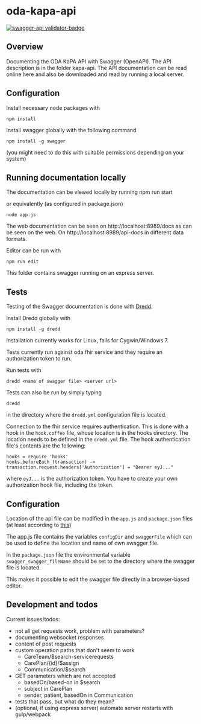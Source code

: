 # oda-kapa-api

[![swagger-api validator-badge](https://raw.githubusercontent.com/gellati/oda-kapa-api/master/oda-kapa-express/kapa-api/kapa-api.yaml)](./oda-kapa-express/kapa-api/kapa-api.yaml)

## Overview

Documenting the ODA KaPA API with Swagger (OpenAPI). The API description is in the folder kapa-api. The API documentation can be read online here and also be downloaded and read by running a local server.

## Configuration

Install necessary node packages with

    npm install

Install swagger globally with the following command

    npm install -g swagger

(you might need to do this with suitable permissions depending on your system)

## Running documentation locally

The documentation can be viewed locally by running
    npm run start

or equivalently (as configured in package.json)

    node app.js

The web documentation can be seen on http://localhost:8989/docs as can be seen on the web. On http://localhost:8989/api-docs in different data formats.

Editor can be run with

    npm run edit

This folder contains swagger running on an express server.


## Tests

Testing of the Swagger documentation is done with [Dredd](https://github.com/apiaryio/dredd).

Install Dredd globally with

    npm install -g dredd

Installation currently works for Linux, fails for Cygwin/Windows 7.

Tests currently run against oda fhir service and they require an authorization token to run.

Run tests with

    dredd <name of swagger file> <server url>

Tests can also be run by simply typing

    dredd

in the directory where the `dredd.yml` configuration file is located.

Connection to the fhir service requires authentication. This is done with a hook in the `hook.coffee` file, whose location is in the hooks directory. The location needs to be defined in the `dredd.yml` file. The hook authentication file's contents are the following:

    hooks = require 'hooks'
    hooks.beforeEach (transaction) -> transaction.request.headers['Authorization'] = "Bearer eyJ..."

where `eyJ...` is the authorization token. You have to create your own authorization hook file, including the token.


## Configuration

Location of the api file can be modified in the `app.js` and `package.json` files (at least according to [this](https://github.com/swagger-api/swagger-node/issues/373))

The app.js file contains the variables `configDir` and `swaggerFile` which can be used to define the location and name of own swagger file.

In the `package.json` file the environmental variable `swagger_swagger_fileName` should be set to the directory where the swagger file is located.

This makes it possible to edit the swagger file directly in a browser-based editor.


## Development and todos

Current issues/todos:
- not all get requests work, problem with parameters?
- documenting websocket responses
- content of post requests
- custom operation paths that don't seem to work
  - CareTeam/$search-servicerequests
  - CarePlan/{id}/$assign
  - Communication/$search
- GET parameters which are not accepted
   - basedOn/based-on in $search
   - subject in CarePlan
   - sender, patient, basedOn in Communication
- tests that pass, but what do they mean?
- (optional, if using express server) automate server restarts with gulp/webpack
